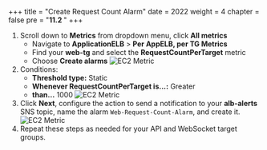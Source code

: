 +++
title = "Create Request Count Alarm"
date = 2022
weight = 4
chapter = false
pre = "<b>11.2 </b>"
+++
1. Scroll down to **Metrics** from dropdown menu, click **All metrics** 
    - Navigate to **ApplicationELB** > **Per AppELB, per TG Metrics**
    - Find your **web-tg** and select the **RequestCountPerTarget** metric
    - Choose **Create alarms**
![EC2 Metric](/images/11-CW/11.2-HighResponseAlarm/01-CWDashboard.png)
1. Conditions:
    - **Threshold type:** Static
    - **Whenever RequestCountPerTarget is...:** Greater
    - **than...** 1000
![EC2 Metric](/images/11-CW/11.2-HighResponseAlarm/02-SpecifyMetric-2.png)
1. Click **Next**, configure the action to send a notification to your **alb-alerts** SNS topic, name the alarm `Web-Request-Count-Alarm`, and create it.
![EC2 Metric](/images/11-CW/11.2-HighResponseAlarm/03-AddAlarmDetails-2.png)
1. Repeat these steps as needed for your API and WebSocket target groups.